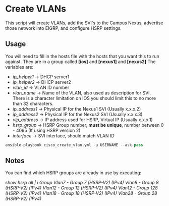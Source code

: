 # Create VLANs
This script will create VLANs, add the SVI's to the Campus Nexus, advertise those network into EIGRP, and configure HSRP settings.

## Usage
You will need to fill in the hosts file with the hosts that you want this to run against. They are in a group called **[ios]** and **[nexus1]** and **[nexus2]** The variables are:
- *ip_helper1* -> DHCP server1
- *ip_helper2* -> DHCP server2
- *vlan_id* -> VLAN ID number
- *vlan_name* -> Name of the VLAN, also used as description for SVI. There is a character limitation on IOS you should limit this to no more than 32 characters.
- *ip_address1* -> Physical IP for the Nexus1 SVI (Usually x.x.x.2)
- *ip_address2* -> Physical IP for the Nexus2 SVI (Usually x.x.x.3)
- *vip_address* -> IP address used for HSRP, Virtual IP (Usually x.x.x.1)
- *hsrp_group* -> HSRP Group number, **must be unique**, number between 0 - 4095 (If using HSRP version 2)
- *interface* -> SVI interface, should match VLAN ID

```python
ansible-playbook cisco_create_vlan.yml -u USERNAME --ask-pass
```
## Notes

You can find which HSRP groups are already in use by executing:

*show hsrp all | i Group*
*Vlan7 - Group 7 (HSRP-V2) (IPv4)*
*Vlan8 - Group 8 (HSRP-V2) (IPv4)*
*Vlan12 - Group 12 (HSRP-V2) (IPv4)*
*Vlan12 - Group 128 (HSRP-V2) (IPv4)*
*Vlan18 - Group 18 (HSRP-V2) (IPv4)*
*Vlan28 - Group 28 (HSRP-V2) (IPv4)*
